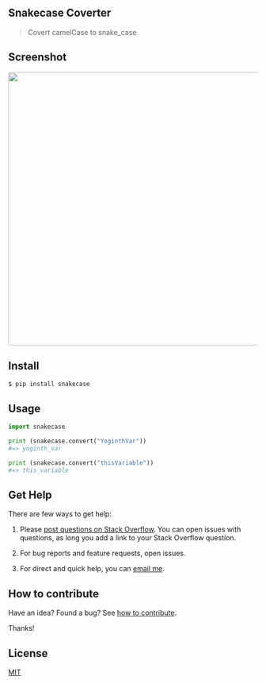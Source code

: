 ## Snakecase Coverter

> Covert camelCase to snake_case

## Screenshot

<img src="https://gitlab.com/yoginth/snakecase/raw/master/Screenshot.png" width="550">

## Install

```
$ pip install snakecase
```

## Usage

```python
import snakecase

print (snakecase.convert("YoginthVar"))
#=> yoginth_var

print (snakecase.convert("thisVariable"))
#=> this_variable
```

## Get Help

There are few ways to get help:

 1. Please [post questions on Stack Overflow](https://stackoverflow.com/questions/ask). You can open issues with questions, as long you add a link to your Stack Overflow question.

 2. For bug reports and feature requests, open issues.

 3. For direct and quick help, you can [email me](mailto://yoginth@zoho.com).

## How to contribute
Have an idea? Found a bug? See [how to contribute][contributing].

Thanks!

## License

[MIT][license]

[LICENSE]: https://yoginth.mit-license.org/
[contributing]: /CONTRIBUTING.md
